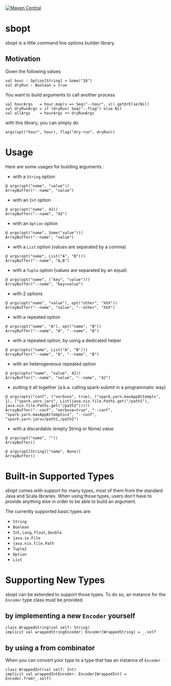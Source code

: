 [![Maven Central](https://maven-badges.herokuapp.com/maven-central/com.yannmoisan/sbopt_2.12/badge.svg)](https://maven-badges.herokuapp.com/maven-central/com.yannmoisan/sbopt_2.12)

# sbopt

sbopt is a little command line options builder library.

## Motivation

Given the following values 

```
val hour : Option[String] = Some("18")
val dryRun : Boolean = true
```

You want to build arguments to call another process

```
val hourArgs   = hour.map(v => Seq("--hour", v)).getOrElse(Nil)
val dryRunArgs = if (dryRun) Seq("--flag") else Nil
val allArgs    = hourArgs ++ dryRunArgs
```

with this library, you can simply do

```
args(opt("hour", hour), flag("dry-run", dryRun))
```

# Usage

Here are some usages for building arguments :

- with a `String` option

```
@ args(opt("name", "value"))
ArrayBuffer("--name", "value")
```

- with an `Int` option

```
@ args(opt("name", 42))
ArrayBuffer("--name", "42")
```

- with an `Option` option

```
@ args(opt("name", Some("value")))
ArrayBuffer("--name", "value")
```

- with a `List` option (values are separated by a comma)

```
@ args(opt("name", List("A", "B")))
ArrayBuffer("--name", "A,B")
```

- with a `Tuple` option (values are separated by an equal)

```
@ args(opt("name", ("key", "value")))
ArrayBuffer("--name", "key=value")
```

- with 2 options

```
@ args(opt("name", "value"), opt("other", "XXX"))
ArrayBuffer("--name", "value", "--other", "XXX")
```

- with a repeated option

```
@ args(opt("name", "A"), opt("name", "B"))
ArrayBuffer("--name", "A", "--name", "B")
```

- with a repeated option, by using a dedicated helper

```
@ args(opts("name", List("A", "B")))
ArrayBuffer("--name", "A", "--name", "B")
```

- with an heterogeneous repeated option

```
@ args(opts("name", "value", 42))
ArrayBuffer("--name", "value", "--name", "42")
```

- putting it all together (a.k.a. calling spark-submit in a programmatic way)

```
@ args(opts("conf", ("verbose", true), ("spark.yarn.maxAppAttempts", 1), ("spark.yarn.jars", List(java.nio.file.Paths.get("/path1"), java.nio.file.Paths.get("/path2")))))
ArrayBuffer("--conf", "verbose=true", "--conf", "spark.yarn.maxAppAttempts=1", "--conf", "spark.yarn.jars=/path1,/path2")
```

- with a discardable (empty String or None) value

```
@ args(opt("name", ""))
ArrayBuffer()

@ args(opt[String]("name", None))
ArrayBuffer()
```

# Built-in Supported Types

sbopt comes with support for many types, most of them from the standard Java and Scala libraries. When using those types, users don’t have to provide anything else in order to be able to build an argument.

The currently supported basic types are:

- `String`
- `Boolean`
- `Int`, `Long`, `Float`, `Double`
- `java.io.File`
- `java.nio.file.Path`
- `Tuple2`
- `Option`
- `List`

# Supporting New Types

sbopt can be extended to support those types. To do so, an instance for the `Encoder` type class must be provided. 

## by implementing a new `Encoder` yourself

```
class WrappedString(val self: String)
implicit val wrappedStringEncoder: Encoder[WrappedString] = _.self
```

## by using a from combinator

When you can convert your type to a type that has an instance of `Encoder`

```
class WrappedInt(val self: Int)
implicit val wrappedIntEncoder: Encoder[WrappedInt] = Encoder.from(_.self)
```
